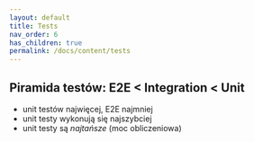 ```yaml
---
layout: default
title: Tests
nav_order: 6
has_children: true
permalink: /docs/content/tests
---
```


## Piramida testów: E2E < Integration < Unit
  - unit testów najwięcej, E2E najmniej
  - unit testy wykonują się najszybciej
  - unit testy są _najtańsze_ (moc obliczeniowa)